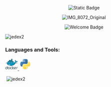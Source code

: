 <p align="center">
  <img src="https://img.shields.io/badge/build-World-bright?style=plastic&logo=apachecassandra&logoColor=red&logoSize=amd&label=JEDEX&labelColor=black&color=red&cacheSeconds=5000" alt="Static Badge" width="300">
</p>











<div align="center">
  <img src="https://i.pinimg.com/originals/52/29/40/5229407d4cd3ac735c96abc7a8a78458.gif" alt="IMG_8072_Original">
</div>

<p align="center">
  <img src="https://img.shields.io/badge/Welcome%20to%20my%20dominion%2C%20where%20the%20very%20fabric%20of%20reality%20warps%20and%20yields%20to%20your%20existence-bright?style=plastic&logo=actix&logoColor=red&logoSize=amd&labelColor=black&color=black&cacheSeconds=5000" alt="Welcome Badge" width="500">
</p>



<p align="left"> <img src="https://komarev.com/ghpvc/?username=jedex2&label=Profile%20views&color=ff144f&style=flat" alt="jedex2" /> </p>



<h3 align="left">Languages and Tools:</h3>
<p align="left"> <a href="https://www.docker.com/" target="_blank" rel="noreferrer"> <img src="https://raw.githubusercontent.com/devicons/devicon/master/icons/docker/docker-original-wordmark.svg" alt="docker" width="40" height="40"/> </a> <a href="https://www.python.org" target="_blank" rel="noreferrer"> <img src="https://raw.githubusercontent.com/devicons/devicon/master/icons/python/python-original.svg" alt="python" width="40" height="40"/> </a> </p>

<p>&nbsp;<img align="center" src="https://github-readme-stats.vercel.app/api?username=jedex2&show_icons=true&theme=tokyonight&title_color=832525&locale=en" alt="jedex2" /></p>
